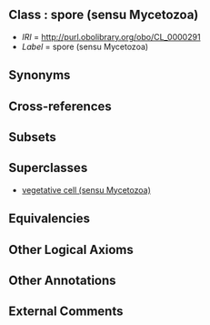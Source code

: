 
## Class : spore (sensu Mycetozoa)

 * *IRI* = http://purl.obolibrary.org/obo/CL_0000291
 * *Label* = spore (sensu Mycetozoa)

## Synonyms


## Cross-references


## Subsets


## Superclasses

 * [vegetative cell (sensu Mycetozoa)](../../CL/63/CL_0000263.md)

## Equivalencies


## Other Logical Axioms


## Other Annotations


## External Comments

